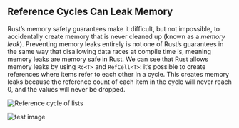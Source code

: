 ## Reference Cycles Can Leak Memory

Rust’s memory safety guarantees make it difficult, but not impossible, to accidentally create memory that is never cleaned up (known as a *memory leak*). Preventing memory leaks entirely is not one of Rust’s guarantees in the same way that disallowing data races at compile time is, meaning memory leaks are memory safe in Rust. We can see that Rust allows memory leaks by using `Rc<T>` and `RefCell<T>`: it’s possible to create references where items refer to each other in a cycle. This creates memory leaks because the reference count of each item in the cycle will never reach 0, and the values will never be dropped.

<img alt="Reference cycle of lists" class="center" src="https://github.com/fo/one-file-test/blob/master/img/trpl15-04.svg?raw=true">

![test image](https://i.imgur.com/k2y3saw.png)
